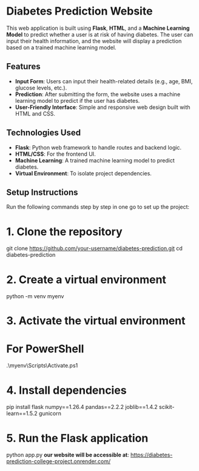 # Diabetes Prediction Website

This web application is built using **Flask**, **HTML**, and a **Machine Learning Model** to predict whether a user is at risk of having diabetes. The user can input their health information, and the website will display a prediction based on a trained machine learning model.

## Features

- **Input Form**: Users can input their health-related details (e.g., age, BMI, glucose levels, etc.).
- **Prediction**: After submitting the form, the website uses a machine learning model to predict if the user has diabetes.
- **User-Friendly Interface**: Simple and responsive web design built with HTML and CSS.

## Technologies Used

- **Flask**: Python web framework to handle routes and backend logic.
- **HTML/CSS**: For the frontend UI.
- **Machine Learning**: A trained machine learning model to predict diabetes.
- **Virtual Environment**: To isolate project dependencies.

## Setup Instructions

Run the following commands step by step in one go to set up the project:

# 1. Clone the repository

git clone https://github.com/your-username/diabetes-prediction.git
cd diabetes-prediction

# 2. Create a virtual environment

python -m venv myenv

# 3. Activate the virtual environment

# For PowerShell

.\myenv\Scripts\Activate.ps1

# 4. Install dependencies

pip install flask numpy==1.26.4 pandas==2.2.2 joblib==1.4.2 scikit-learn==1.5.2 gunicorn

# 5. Run the Flask application

python app.py
**our website will be accessible at**: https://diabetes-prediction-college-project.onrender.com/
